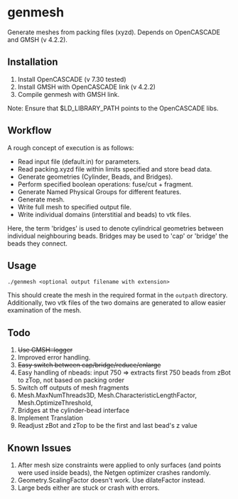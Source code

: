 # genmesh

Generate meshes from packing files (xyzd). Depends on OpenCASCADE and GMSH (v 4.2.2). 

## Installation

1. Install OpenCASCADE (v 7.30 tested)
2. Install GMSH with OpenCASCADE link (v 4.2.2)
3. Compile genmesh with GMSH link.

Note: Ensure that \$LD_LIBRARY_PATH points to the OpenCASCADE libs.

## Workflow

A rough concept of execution is as follows:

- Read input file (default.in) for parameters.
- Read packing.xyzd file within limits specified and store bead data.
- Generate geometries (Cylinder, Beads, and Bridges).
- Perform specified boolean operations: fuse/cut + fragment.
- Generate Named Physical Groups for different features.
- Generate mesh.
- Write full mesh to specified output file. 
- Write individual domains (interstitial and beads) to vtk files. 

Here, the term 'bridges' is used to denote cylindrical geometries between individual neighbouring beads. Bridges may be used to 'cap' or 'bridge' the beads they connect. 

## Usage

``` 
./genmesh <optional output filename with extension> 
```

This should create the mesh in the required format in the `outpath` directory. Additionally, two vtk files of the two domains are generated to allow easier examination of the mesh. 

## Todo

1. ~~Use GMSH::logger~~
2. Improved error handling.
3. ~~Easy switch between cap/bridge/reduce/enlarge~~
4. Easy handling of nbeads: input 750 => extracts first 750 beads from zBot to zTop, not based on packing order
5. Switch off outputs of mesh fragments
6. Mesh.MaxNumThreads3D, Mesh.CharacteristicLengthFactor, Mesh.OptimizeThreshold, 
7. Bridges at the cylinder-bead interface
8. Implement Translation
9. Readjust zBot and zTop to be the first and last bead's z value

## Known Issues
1. After mesh size constraints were applied to only surfaces (and points were used inside beads), the Netgen optimizer crashes randomly.
2. Geometry.ScalingFactor doesn't work. Use dilateFactor instead.
3. Large beds either are stuck or crash with errors.
